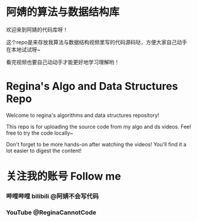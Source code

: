 # 阿婧的算法与数据结构库

欢迎来到阿婧的代码库呀！

这个repo是来存放我算法与数据结构视频里写的代码源码哒，方便大家自己动手在本地试试呀~

看完视频也要自己动动手才能更好地学习理解哟！

# Regina's Algo and Data Structures Repo

Welcome to regina's algorithms and data structures repository!

This repo is for uploading the source code from my algo and ds videos. Feel free to try the code locally~

Don't forget to be more hands-on after watching the videos! You'll find it a lot easier to digest the content!

# 关注我的账号 Follow me
### 哔哩哔哩 bilibili @阿婧不会写代码
### YouTube @ReginaCannotCode